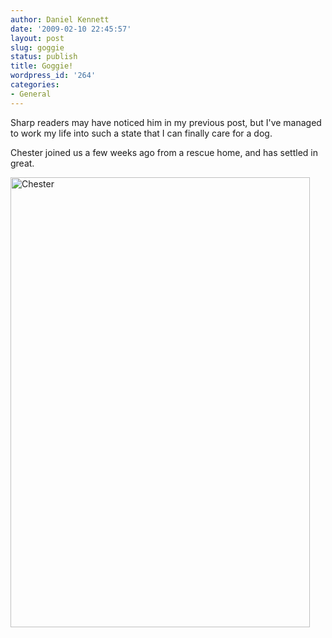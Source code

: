 ```yaml
---
author: Daniel Kennett
date: '2009-02-10 22:45:57'
layout: post
slug: goggie
status: publish
title: Goggie!
wordpress_id: '264'
categories:
- General
---
```


Sharp readers may have noticed him in my previous post, but I've managed to work my life into such a state that I can finally care for a dog.

Chester joined us a few weeks ago from a rescue home, and has settled in great.

<img src="http://danielkennett.org/wp-content/uploads/2009/02/img_4465.jpg" alt="Chester" title="Chester" width="479" height="720" class="aligncenter size-full wp-image-265" />

